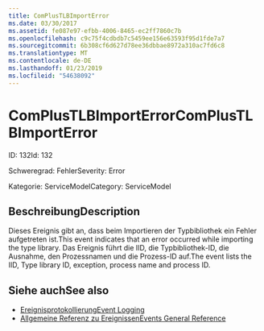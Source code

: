 ```yaml
---
title: ComPlusTLBImportError
ms.date: 03/30/2017
ms.assetid: fe087e97-efbb-4006-8465-ec2ff7860c7b
ms.openlocfilehash: c9c75f4cdbdb7c5459ee156e63593f95d1fde7a7
ms.sourcegitcommit: 6b308cf6d627d78ee36dbbae8972a310ac7fd6c8
ms.translationtype: MT
ms.contentlocale: de-DE
ms.lasthandoff: 01/23/2019
ms.locfileid: "54638092"
---
```

# <a name="complustlbimporterror"></a><span data-ttu-id="9f389-102">ComPlusTLBImportError</span><span class="sxs-lookup"><span data-stu-id="9f389-102">ComPlusTLBImportError</span></span>
<span data-ttu-id="9f389-103">ID: 132</span><span class="sxs-lookup"><span data-stu-id="9f389-103">Id: 132</span></span>  
  
 <span data-ttu-id="9f389-104">Schweregrad: Fehler</span><span class="sxs-lookup"><span data-stu-id="9f389-104">Severity: Error</span></span>  
  
 <span data-ttu-id="9f389-105">Kategorie: ServiceModel</span><span class="sxs-lookup"><span data-stu-id="9f389-105">Category: ServiceModel</span></span>  
  
## <a name="description"></a><span data-ttu-id="9f389-106">Beschreibung</span><span class="sxs-lookup"><span data-stu-id="9f389-106">Description</span></span>  
 <span data-ttu-id="9f389-107">Dieses Ereignis gibt an, dass beim Importieren der Typbibliothek ein Fehler aufgetreten ist.</span><span class="sxs-lookup"><span data-stu-id="9f389-107">This event indicates that an error occurred while importing the type library.</span></span> <span data-ttu-id="9f389-108">Das Ereignis führt die IID, die Typbibliothek-ID, die Ausnahme, den Prozessnamen und die Prozess-ID auf.</span><span class="sxs-lookup"><span data-stu-id="9f389-108">The event lists the IID, Type library ID, exception, process name and process ID.</span></span>  
  
## <a name="see-also"></a><span data-ttu-id="9f389-109">Siehe auch</span><span class="sxs-lookup"><span data-stu-id="9f389-109">See also</span></span>
- [<span data-ttu-id="9f389-110">Ereignisprotokollierung</span><span class="sxs-lookup"><span data-stu-id="9f389-110">Event Logging</span></span>](../../../../../docs/framework/wcf/diagnostics/event-logging/index.md)
- [<span data-ttu-id="9f389-111">Allgemeine Referenz zu Ereignissen</span><span class="sxs-lookup"><span data-stu-id="9f389-111">Events General Reference</span></span>](../../../../../docs/framework/wcf/diagnostics/event-logging/events-general-reference.md)
